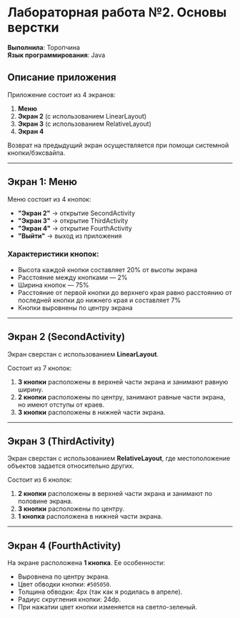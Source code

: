 # Лабораторная работа №2. Основы верстки

**Выполнила**: Торопчина  
**Язык программирования**: Java

## Описание приложения
Приложение состоит из 4 экранов:

1. **Меню**
2. **Экран 2** (с использованием LinearLayout)
3. **Экран 3** (с использованием RelativeLayout)
4. **Экран 4**

Возврат на предыдущий экран осуществляется при помощи системной кнопки/бэксвайпа.

---

## Экран 1: Меню

Меню состоит из 4 кнопок:

- **"Экран 2"** → открытие SecondActivity
- **"Экран 3"** → открытие ThirdActivity
- **"Экран 4"** → открытие FourthActivity
- **"Выйти"** → выход из приложения

### Характеристики кнопок:

- Высота каждой кнопки составляет 20% от высоты экрана
- Расстояние между кнопками — 2%
- Ширина кнопок — 75%
- Расстояние от первой кнопки до верхнего края равно расстоянию от последней кнопки до нижнего края и составляет 7%
- Кнопки выровнены по центру экрана

---

## Экран 2 (SecondActivity)

Экран сверстан с использованием **LinearLayout**.

Состоит из 7 кнопок:

1. **3 кнопки** расположены в верхней части экрана и занимают равную ширину.
2. **2 кнопки** расположены по центру, занимают равные части экрана, но имеют отступы от краев.
3. **3 кнопки** расположены в нижней части экрана.

---

## Экран 3 (ThirdActivity)

Экран сверстан с использованием **RelativeLayout**, где местоположение объектов задается относительно других.

Состоит из 6 кнопок:

1. **2 кнопки** расположены в верхней части экрана и занимают по половине экрана.
2. **3 кнопки** расположены по центру.
3. **1 кнопка** расположена в нижней части экрана.

---

## Экран 4 (FourthActivity)

На экране расположена **1 кнопка**. Ее особенности:

- Выровнена по центру экрана.
- Цвет обводки кнопки: `#505050`.
- Толщина обводки: 4px (так как я родилась в апреле).
- Радиус скругления кнопки: 24dp.
- При нажатии цвет кнопки изменяется на светло-зеленый.
